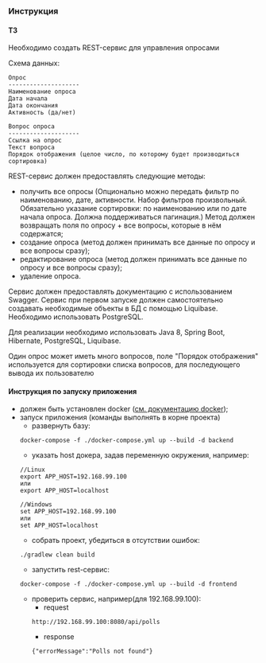 ### Инструкция

#### ТЗ
Необходимо создать REST-сервис для управления опросами

Схема данных:
```
Опрос
--------------------
Наименование опроса
Дата начала
Дата окончания
Активность (да/нет)
```

```
Вопрос опроса
--------------------
Ссылка на опрос
Текст вопроса
Порядок отображения (целое число, по которому будет производиться сортировка)
```

REST-сервис должен предоставлять следующие методы:
- получить все опросы (Опционально можно передать фильтр по наименованию, дате, активности. Набор фильтров произвольный. Обязательно указание сортировки: по наименованию или по дате начала опроса. Должна поддерживаться пагинация.) Метод должен возвращать поля по опросу + все вопросы, которые в нём содержатся;
- создание опроса (метод должен принимать все данные по опросу и все вопросы сразу);
- редактирование опроса (метод должен принимать все данные по опросу и все вопросы сразу);
- удаление опроса.

Сервис должен предоставлять документацию с использованием Swagger.
Сервис при первом запуске должен самостоятельно создавать необходимые объекты в БД с помощью Liquibase.
Необходимо использовать PostgreSQL.

Для реализации необходимо использовать Java 8, Spring Boot, Hibernate, PostgreSQL, Liquibase.

Один опрос может иметь много вопросов, поле  "Порядок отображения" используется для сортировки списка вопросов, для последующего вывода их пользователю

#### Инструкция по запуску приложения
- должен быть установлен docker ([см. документацию docker](docs.docker.com));
- запуск приложения (команды выполнять в корне проекта)
    - развернуть базу: 
    ```
    docker-compose -f ./docker-compose.yml up --build -d backend
    ```
    - указать host докера, задав переменную окружения, например:
    ```
    //Linux
    export APP_HOST=192.168.99.100
    или 
    export APP_HOST=localhost
    
    //Windows
    set APP_HOST=192.168.99.100
    или
    set APP_HOST=localhost
    ```
    - собрать проект, убедиться в отсутствии ошибок:
    ```
    ./gradlew clean build
    ``` 
    - запустить rest-сервис:
    ```
    docker-compose -f ./docker-compose.yml up --build -d frontend
    ```
    - проверить сервис, например(для 192.168.99.100):
        - request
        ```
        http://192.168.99.100:8080/api/polls
        ```
        - response
        ```
        {"errorMessage":"Polls not found"}
        ```